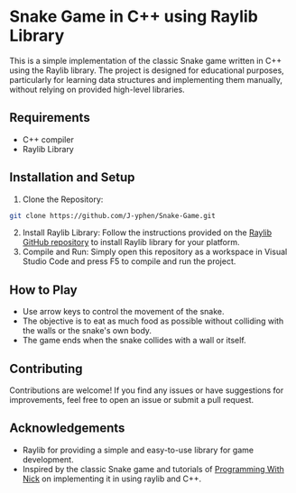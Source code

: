 # Snake Game in C++ using Raylib Library
This is a simple implementation of the classic Snake game written in C++ using the Raylib library. The project is designed for educational purposes, particularly for learning data structures and implementing them manually, without relying on provided high-level libraries.

## Requirements
- C++ compiler
- Raylib Library

## Installation and Setup
1. Clone the Repository:
```bash
git clone https://github.com/J-yphen/Snake-Game.git
```
2. Install Raylib Library:
Follow the instructions provided on the [Raylib GitHub repository](https://github.com/raysan5/raylib) to install Raylib library for your platform.
3. Compile and Run:
Simply open this repository as a workspace in Visual Studio Code and press F5 to compile and run the project.

## How to Play
- Use arrow keys to control the movement of the snake.
- The objective is to eat as much food as possible without colliding with the walls or the snake's own body.
- The game ends when the snake collides with a wall or itself.

## Contributing
Contributions are welcome! If you find any issues or have suggestions for improvements, feel free to open an issue or submit a pull request.

## Acknowledgements
- Raylib for providing a simple and easy-to-use library for game development.
- Inspired by the classic Snake game and tutorials of [Programming With Nick](https://www.youtube.com/@programmingwithnick) on implementing it in using raylib and C++.

